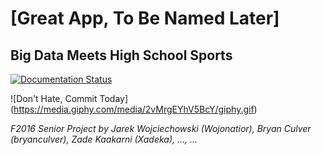 # [Great App, To Be Named Later]
Big Data Meets High School Sports
---

[![Documentation Status](https://readthedocs.org/projects/seniorprojectf2016/badge/?version=latest)](http://seniorprojectf2016.readthedocs.io/en/latest/?badge=latest)

![Don't Hate, Commit Today] (https://media.giphy.com/media/2vMrgEYhV5BcY/giphy.gif)

*F2016 Senior Project by Jarek Wojciechowski (Wojonatior), Bryan Culver (bryanculver), Zade Kaakarni (Xadeka), ..., ...*
